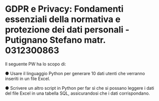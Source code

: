 # GDPR e Privacy: Fondamenti essenziali della normativa e protezione dei dati personali - Putignano Stefano matr. 0312300863

Il seguente PW ha lo scopo di:

●	Usare il linguaggio Python per generare 10 dati utenti che verranno inseriti in un file Excel.

●	Scrivere un altro script in Python per far sì che si possano leggere i dati del file Excel in una tabella SQL, assicurandosi che i dati corrispondano.
